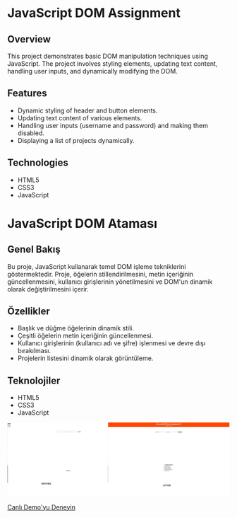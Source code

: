 # JavaScript DOM Assignment

## Overview

This project demonstrates basic DOM manipulation techniques using JavaScript. The project involves styling elements, updating text content, handling user inputs, and dynamically modifying the DOM.

## Features

- Dynamic styling of header and button elements.
- Updating text content of various elements.
- Handling user inputs (username and password) and making them disabled.
- Displaying a list of projects dynamically.

## Technologies

- HTML5
- CSS3
- JavaScript

# JavaScript DOM Ataması

## Genel Bakış

Bu proje, JavaScript kullanarak temel DOM işleme tekniklerini göstermektedir. Proje, öğelerin stillendirilmesini, metin içeriğinin güncellenmesini, kullanıcı girişlerinin yönetilmesini ve DOM'un dinamik olarak değiştirilmesini içerir.

## Özellikler

- Başlık ve düğme öğelerinin dinamik stili.
- Çeşitli öğelerin metin içeriğinin güncellenmesi.
- Kullanıcı girişlerinin (kullanıcı adı ve şifre) işlenmesi ve devre dışı bırakılması.
- Projelerin listesini dinamik olarak görüntüleme.

## Teknolojiler

- HTML5
- CSS3
- JavaScript

![Cw](./img/dom.jpg)

[Canlı Demo'yu Deneyin](https://fatihycan.github.io/JavaScript-DOM-Assignment/)
